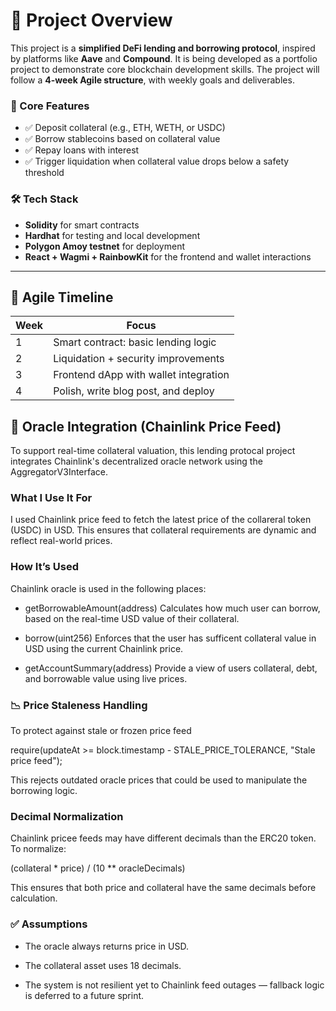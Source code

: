 # 🚀 Project Overview

This project is a **simplified DeFi lending and borrowing protocol**, inspired by platforms like **Aave** and **Compound**. It is being developed as a portfolio project to demonstrate core blockchain development skills. The project will follow a **4-week Agile structure**, with weekly goals and deliverables.

### 🧩 Core Features

- ✅ Deposit collateral (e.g., ETH, WETH, or USDC)
- ✅ Borrow stablecoins based on collateral value
- ✅ Repay loans with interest
- ✅ Trigger liquidation when collateral value drops below a safety threshold

### 🛠️ Tech Stack

- **Solidity** for smart contracts  
- **Hardhat** for testing and local development  
- **Polygon Amoy testnet** for deployment  
- **React + Wagmi + RainbowKit** for the frontend and wallet interactions

---

## 📆 Agile Timeline

| Week | Focus                                  |
|------|----------------------------------------|
| 1    | Smart contract: basic lending logic    |
| 2    | Liquidation + security improvements    |
| 3    | Frontend dApp with wallet integration  |
| 4    | Polish, write blog post, and deploy    |


## 🧠 Oracle Integration (Chainlink Price Feed)

To support real-time collateral valuation, this lending protocal project integrates Chainlink's decentralized oracle network using the AggregatorV3Interface.

### What I Use It For

I used Chainlink price feed to fetch the latest price of the collareral token (USDC) in USD. This ensures that collateral requirements are dynamic and reflect real-world prices. 

### How It’s Used

Chainlink oracle is used in the following places:

- getBorrowableAmount(address)
    Calculates how much user can borrow, based on the real-time USD value of their collateral.

- borrow(uint256)
    Enforces that the user has sufficent collateral value in USD using the current Chainlink price.

- getAccountSummary(address)
    Provide a view of users collateral, debt, and borrowable value using live prices. 

### 📉 Price Staleness Handling

To protect against stale or frozen price feed

require(updateAt >= block.timestamp - STALE_PRICE_TOLERANCE, "Stale price feed");

This rejects outdated oracle prices that could be used to manipulate the borrowing logic.

### Decimal Normalization

Chainlink pricee feeds may have different decimals than the ERC20 token. To normalize:

(collateral * price) / (10 ** oracleDecimals)

This ensures that both price and collateral have the same decimals before calculation. 

### ✅ Assumptions
- The oracle always returns price in USD.

- The collateral asset uses 18 decimals.

- The system is not resilient yet to Chainlink feed outages — fallback logic is deferred to a future sprint.
